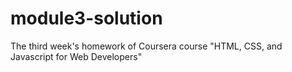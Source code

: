 # module3-solution
The third week's homework of Coursera course "HTML, CSS, and Javascript for Web Developers"
